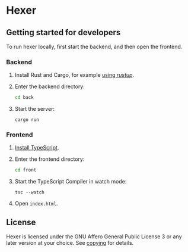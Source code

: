 # Hexer

## Getting started for developers

To run hexer locally, first start the backend, and then open the frontend.

### Backend

1.  Install Rust and Cargo, for example [using
    _rustup_](https://www.rust-lang.org/tools/install).

2.  Enter the backend directory:

    ```sh
    cd back
    ```

3.  Start the server:

    ```
    cargo run
    ```

### Frontend

1.  [Install TypeScript](https://www.typescriptlang.org/download).

2.  Enter the frontend directory:

    ```sh
    cd front
    ```

3.  Start the TypeScript Compiler in watch mode:

    ```
    tsc --watch
    ```

4.  Open `index.html`.

## License

Hexer is licensed under the GNU Affero General Public License 3 or any later
version at your choice. See [copying](./COPYING.md) for details.
